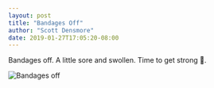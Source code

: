 ```yaml
---
layout: post
title: "Bandages Off"
author: "Scott Densmore"
date: 2019-01-27T17:05:20-08:00
---
```


Bandages off. A little sore and swollen. Time to get strong 💪.

![Bandages off](/assets/img/3dab6bfdc1.jpg)
